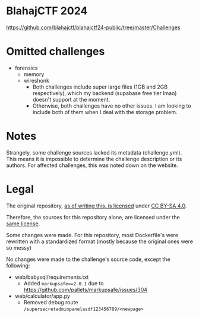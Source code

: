 # BlahajCTF 2024

https://github.com/blahajctf/blahajctf24-public/tree/master/Challenges

# Omitted challenges

- forensics
  - memory
  - wireshonk
    - Both challenges include super large files (1GB and 2GB respectively), which my backend (supabase free tier lmao) doesn't support at the moment.
    - Otherwise, both challenges have no other issues. I am looking to include both of them when I deal with the storage problem.

# Notes

Strangely, some challenge sources lacked its metadata (challenge.yml). 
This means it is impossible to determine the challenge description or its authors. 
For affected challenges, this was noted down on the website.

# Legal

The original repository, [as of writing this, is licensed](https://github.com/blahajctf/blahajctf24-public/blob/2428d072b7b59902547711d75facbb16994fcfec/LICENSE.md) under [CC BY-SA 4.0](https://creativecommons.org/licenses/by-sa/4.0/legalcode.en).

Therefore, the sources for this repository alone, are licensed under the [same license](LICENSE.md).

Some changes were made.
For this repository, most Dockerfile's were rewritten with a standardized format (mostly because the original ones were so messy)

No changes were made to the challenge's source code, except the following:
- web/babysql/requirements.txt
  - Added `markupsafe==2.0.1` due to https://github.com/pallets/markupsafe/issues/304
- web/calculator/app.py
  - Removed debug route `/supersecretadminpanelasdf123456789/<newpage>`